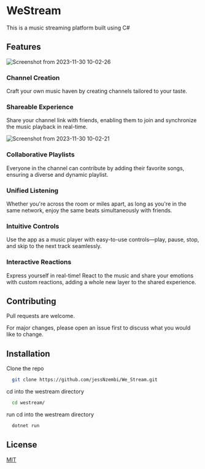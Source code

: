 # WeStream

This is a music streaming platform built using C#

## Features

![Screenshot from 2023-11-30 10-02-26](https://github.com/jessNzembi/We_Stream/assets/88373252/b4a24726-61b2-46f0-ae65-c5830201f87a)
### Channel Creation
Craft your own music haven by creating channels tailored to your taste.

### Shareable Experience 
Share your channel link with friends, enabling them to join and synchronize the music playback in real-time.

![Screenshot from 2023-11-30 10-02-21](https://github.com/jessNzembi/We_Stream/assets/88373252/ee764934-98b8-4fb3-9cba-047a63f77dfa)
### Collaborative Playlists
Everyone in the channel can contribute by adding their favorite songs, ensuring a diverse and dynamic playlist.

### Unified Listening
Whether you're across the room or miles apart, as long as you're in the same network, enjoy the same beats simultaneously with friends.

### Intuitive Controls 
Use the app as a music player with easy-to-use controls—play, pause, stop, and skip to the next track seamlessly.

### Interactive Reactions
Express yourself in real-time! React to the music and share your emotions with custom reactions, adding a whole new layer to the shared experience.

## Contributing

Pull requests are welcome. 

For major changes, please open an issue first
to discuss what you would like to change.



## Installation

Clone the repo

```bash
  git clone https://github.com/jessNzembi/We_Stream.git
```
cd into the westream directory
```bash
  cd westream/
```
run 
cd into the westream directory
```bash
  dotnet run
```
## License

[MIT](https://choosealicense.com/licenses/mit/)

